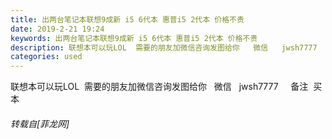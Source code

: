 ```yaml
---
title: 出两台笔记本联想9成新 i5 6代本 惠普i5 2代本 价格不贵
date: 2019-2-21 19:24
keywords: 出两台笔记本联想9成新 i5 6代本 惠普i5 2代本 价格不贵
description: 联想本可以玩LOL  需要的朋友加微信咨询发图给你   微信   jwsh7777     备注  买本 
categories: used
---
```

<td class="t_f" id="postmessage_3087584">

联想本可以玩LOL  需要的朋友加微信咨询发图给你   微信   jwsh7777     备注  买本 </td>
###### 转载自[菲龙网]